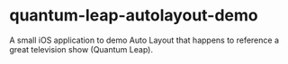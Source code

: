 quantum-leap-autolayout-demo
============================

A small iOS application to demo Auto Layout that happens to reference a great television show (Quantum Leap).

